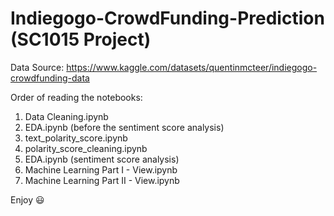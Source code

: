 # Indiegogo-CrowdFunding-Prediction (SC1015 Project)

Data Source: https://www.kaggle.com/datasets/quentinmcteer/indiegogo-crowdfunding-data

Order of reading the notebooks:

1) Data Cleaning.ipynb
2) EDA.ipynb (before the sentiment score analysis)
3) text_polarity_score.ipynb
4) polarity_score_cleaning.ipynb
5) EDA.ipynb (sentiment score analysis)
6) Machine Learning Part I - View.ipynb
7) Machine Learning Part II - View.ipynb

Enjoy 😃
